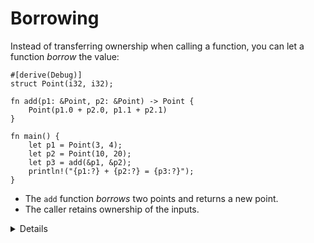 # Borrowing

Instead of transferring ownership when calling a function, you can let a
function _borrow_ the value:

```rust,editable
#[derive(Debug)]
struct Point(i32, i32);

fn add(p1: &Point, p2: &Point) -> Point {
    Point(p1.0 + p2.0, p1.1 + p2.1)
}

fn main() {
    let p1 = Point(3, 4);
    let p2 = Point(10, 20);
    let p3 = add(&p1, &p2);
    println!("{p1:?} + {p2:?} = {p3:?}");
}
```

* The `add` function _borrows_ two points and returns a new point.
* The caller retains ownership of the inputs.

<details>

Notes on stack returns:
* Demonstrate that the return from `add` is cheap because the compiler can eliminate the copy operation. Change the above code to print stack addresses and run it on the [Playground] or look at the assembly in [Godbold].godbolt.org/). In the "DEBUG" optimization level, the addresses should change, while they stay the same when changing to the "RELEASE" setting:

  ```rust,editable
  #[derive(Debug)]
  struct Point(i32, i32);

  fn add(p1: &Point, p2: &Point) -> Point {
      let p = Point(p1.0 + p2.0, p1.1 + p2.1);
      println!("&p.0: {:p}", &p.0);
      p
  }

  pub fn main() {
      let p1 = Point(3, 4);
      let p2 = Point(10, 20);
      let p3 = add(&p1, &p2);
      println!("&p3.0: {:p}", &p3.0);
      println!("{p1:?} + {p2:?} = {p3:?}");
  }
  ```
* The Rust compiler can do return value optimization (RVO).
* In C++, copy elision has to be defined in the language specification because constructors can have side effects. In Rust, this is not an issue at all. If RVO did not happen, Rust will always perform a simple and efficient `memcpy` copy.

</details>

[Playground]: https://play.rust-lang.org/
[Godbolt]: https://rust.godbolt.org/